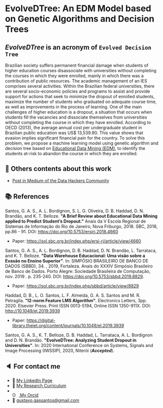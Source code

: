 # EvolveDTree: An EDM Model based on Genetic Algorithms and Decision Trees

## _EvolveDTree_ is an acronym of `Evolved Decision Tree` #

Brazilian society suffers permanent financial damage when students of higher education courses disassociate with universities without completing the courses in which they were enrolled, mainly in which there was a contribution of public resources. The academic management of an IES comprises several activities. Within the Brazilian federal universities, there are several socio-economic policies and programs to assist and provide support for actions that seek to minimize the dropout of enrolled students, maximize the number of students who graduated on adequate course time, as well as improvements in the process of learning. One of the main challenges of higher education is a dropout, a situation that occurs when students fill the vacancies and dissociate themselves from universities without completing the course in which they have enrolled. According to OECD (2013), the average annual cost per undergraduate student in Brazilian public education was US$ 13,539.90. This value shows that evasion implies significant financial pain for the country. To solve this problem, we propose a machine learning model using genetic algorithm and decision tree based on [Educational Data Mining (EDM)](http://educationaldatamining.org), to identify the students at-risk to abandon the course in which they are enrolled.

## :bookmark_tabs: Others contents about this work

* [Post in Medium of the Data Hackers Community](https://medium.com/data-hackers/educational-data-mining-data-science-um-caminho-de-solu%C3%A7%C3%A3o-para-o-problema-da-evas%C3%A3o-aaf368527a1)

## :books: References

Santos, G. A. S., A. L. Bordignon, S. L. G. Oliveira, D. B. Haddad, D. N. Brandão, and K. T. Belloze. **"A Brief Review about Educational Data Mining applied to Predict Student’s Dropout."** Anais da V Escola Regional de Sistemas de Informação do Rio de Janeiro, Nova Friburgo, 2018. SBC, 2018, pp.86 - 91. DOI: https://doi.org/10.5753/ersirj.2018.4660
* Paper: https://sol.sbc.org.br/index.php/ersi-rj/article/view/4660

Santos, G. A. S., A. L. Bordignon, D. B. Haddad, D. N. Brandão, L. Tarrataca, and K. T. Belloze. **"Data Warehouse Educacional: Uma visão sobre a Evasão no Ensino Superior"**. In: SIMPÓSIO BRASILEIRO DE BANCO DE DADOS (SBBD), 34. , 2019, Fortaleza. Anais do XXXIV Simpósio Brasileiro de Banco de Dados. Porto Alegre: Sociedade Brasileira de Computação, nov. 2019 . p. 235-240. DOI: https://doi.org/10.5753/sbbd.2019.8829.
* Paper: https://sol.sbc.org.br/index.php/sbbd/article/view/8829

Haddad, D. B., L. O. Santos, L. F. Almeida, G. A. S. Santos and M. R. Petraglia. **"l2-norm Feature LMS Algorithm"**. Electronics Letters, 3pp. 2020. Elsevier Press. Print ISSN 0013-5194, Online ISSN 1350-911X. DOI: http://10.1049/el.2019.3939
* Paper: https://digital-library.theiet.org/content/journals/10.1049/el.2019.3939

Santos, G. A. S., K. T. Belloze, D. B. Haddad, L. Tarrataca, A. L. Bordignon and D. N. Brandão. **"EvolveDTree: Analyzing Student Dropout in Universities"**. In: 2020 International Conference on Systems, Signals and Image Processing (IWSSIP), 2020, Niterói (**_Accepted_**).

## :speaker: For contact me

* :necktie: [My LinkedIn Page](http://www.linkedin.com/in/gassantos)
* :bookmark_tabs: [My Research Curriculum](http://lattes.cnpq.br/6269223842813109)
* <div itemscope itemtype="https://schema.org/Person"><a itemprop="sameAs" content="https://orcid.org/0000-0002-3604-9194" href="https://orcid.org/0000-0002-3604-9194" target="orcid.widget" rel="noopener noreferrer" style="vertical-align:top;"><img src="https://orcid.org/sites/default/files/images/orcid_16x16.png" style="width:1em;margin-right:.5em;" alt="ORCID iD icon"> My Orcid</a></div>
* :e-mail: gustavo.gassantos@gmail.com
